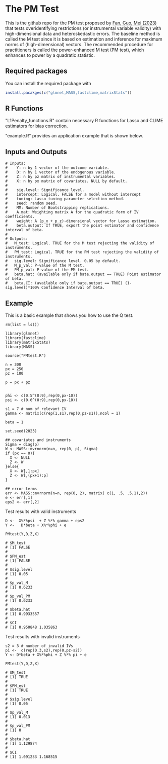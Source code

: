 # The PM Test 

This is the github repo for the PM test proposed by [Fan, Guo, Mei (2023)](https://arxiv.org/pdf/2205.00171.pdf) that tests overidentifying restrictions (or instrumental variable validity) with high-dimensional data and heteroskedastic errors. The baseline method is called the M test since it is based on estimation and inference for maximum norms of (high-dimensional) vectors. The recommended procedure for practitioners is called the power-enhanced M test (PM test), which enhances to power by a quadratic statistic. 

## Required packages 

You can install the required package with 

``` r
install.pacakges(c("glmnet,MASS,fastclime,matrixStats"))
```
## R Functions

"L1Penalty_functions.R"  contain necessary R functions for Lasso and CLIME estimators for bias correction. 

"example.R" provides an application example that is shown below.  

## Inputs and Outputs

```{r example}
# Inputs:
#    Y: n by 1 vector of the outcome variable.
#    D: n by 1 vector of the endogenous variable.
#    Z: n by pz matrix of instrumental variables.
#    X: n by px matrix of covariates. NULL by default.
# 
#    sig.level: Significance level.
#    intercept: Logical. FALSE for a model without intercept
#    tuning: Lasso tuning parameter selection method.
#    seed: random seed.
#    MM: Number of Bootstrapping replications.
#    A.mat: Weighting matrix A for the quadratic form of IV coefficients.
#    weight: A (p_x + p_z)-dimensional vector for Lasso estimation.
#    beta.output: If TRUE, export the point estimator and confidence interval of beta.
# 
# Outputs:
#   M_test: Logical. TRUE for the M test rejecting the validity of instruments.
#   PM_test: Logical. TRUE for the PM test rejecting the validity of instruments.
#   sig.level: Significance level. 0.05 by default.
#   M_p_val: P-value of the M test.
#   PM_p_val: P-value of the PM test.
#   beta.hat: (available only if bate.output == TRUE) Point estimator of beta.
#   beta.CI: (available only if bate.output == TRUE) (1-sig.level)*100% Confidence Interval of beta.
```





## Example

This is a basic example that shows you how to use the Q test. 

```{r example}
rm(list = ls())

library(glmnet)
library(fastclime)
library(matrixStats) 
library(MASS)

source("PMtest.R")

n = 300
px = 250
pz = 100 

p = px + pz


phi <- c(0.5^(0:9),rep(0,px-10))
psi <- c(0.6^(0:9),rep(0,px-10))

s1 = 7 # num of relevant IV
gamma <- matrix(c(rep(1,s1),rep(0,pz-s1)),ncol = 1)

beta = 1

set.seed(2023)

## covariates and instruments 
Sigma = diag(p)
W <- MASS::mvrnorm(n=n, rep(0, p), Sigma)
if (px == 0){
  X <- NULL
  Z <- W
}else{
  X <- W[,1:px]
  Z <- W[,(px+1):p]
}

## error terms 
err <- MASS::mvrnorm(n=n, rep(0, 2), matrix( c(1, .5, .5,1),2))
e <- err[,1]
eps2 <- err[,2]
```


Test results with valid instruments 
```{r}
D <-  X%*%psi  + Z %*% gamma + eps2
Y <-   D*beta + X%*%phi + e

PMtest(Y,D,Z,X) 

# $M_test
# [1] FALSE
# 
# $PM_est
# [1] FALSE
# 
# $sig.level
# [1] 0.05
# 
# $p_val_M
# [1] 0.6233
# 
# $p_val_PM
# [1] 0.6233
# 
# $beta.hat
# [1] 0.9933557
# 
# $CI
# [1] 0.950848 1.035863

```


Test results with invalid instruments 
```{r}
s2 = 3 # number of invalid IVs
pi <-  c(rep(0.3,s2),rep(0,pz-s2))
Y <- D*beta + X%*%phi + Z %*% pi + e

PMtest(Y,D,Z,X) 

# $M_test
# [1] TRUE
# 
# $PM_est
# [1] TRUE
# 
# $sig.level
# [1] 0.05
# 
# $p_val_M
# [1] 0.013
# 
# $p_val_PM
# [1] 0
# 
# $beta.hat
# [1] 1.129874
# 
# $CI
# [1] 1.091233 1.168515
```